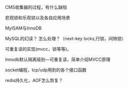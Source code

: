 CMS收集器的过程，有什么缺陷

悲观锁和乐观锁以及各自应用场景

MyISAM与InnoDB

MySQL的幻读？ 怎么处理？（next-key locks,行锁，间隙锁）

可重复读的实现(mvcc，锁等等)。

Innodb默认隔离级别—可重复读，简单介绍MVCC原理

socket编程，tcp/udp用到的各个接口函数

redis持久化，AOF怎么恢复？
